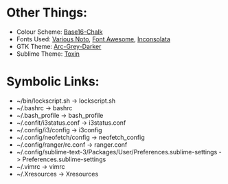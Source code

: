 # Other Things:

* Colour Scheme: [Base16-Chalk](https://github.com/chriskempson/base16)
* Fonts Used: [Various Noto](http://www.google.com/get/noto/), [Font Awesome](http://fontawesome.io/), [Inconsolata](https://fonts.google.com/specimen/Inconsolata)
* GTK Theme: [Arc-Grey-Darker](https://github.com/eti0/arc-grey-theme)
* Sublime Theme: [Toxin](https://github.com/p3lim/sublime-toxin)


# Symbolic Links:

* ~/bin/lockscript.sh -> lockscript.sh
* ~/.bashrc -> bashrc
* ~/.bash_profile -> bash_profile
* ~/.confit/i3status.conf -> i3status.conf
* ~/.config/i3/config -> i3config
* ~/.config/neofetch/config -> neofetch_config
* ~/.config/ranger/rc.conf -> ranger.conf
* ~/.config/sublime-text-3/Packages/User/Preferences.sublime-settings -> Preferences.sublime-settings
* ~/.vimrc -> vimrc
* ~/.Xresources -> Xresources
